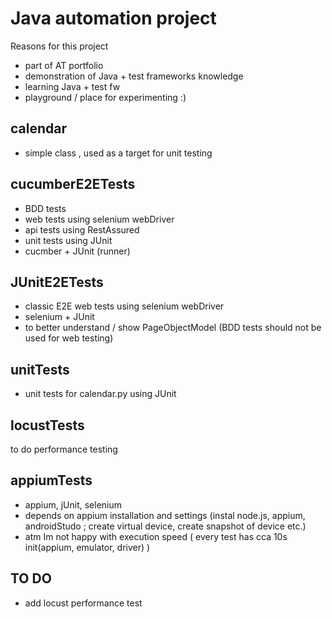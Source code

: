 # Java automation project

Reasons for this project

* part of AT portfolio
* demonstration of Java + test frameworks knowledge
* learning Java + test fw
* playground / place for experimenting :)

## calendar

* simple class , used as a target for unit testing

## cucumberE2ETests

* BDD tests
* web tests using selenium webDriver
* api tests using RestAssured
* unit tests using JUnit
* cucmber + JUnit (runner)

## JUnitE2ETests

* classic E2E web tests using selenium webDriver
* selenium + JUnit
* to better understand / show PageObjectModel (BDD tests should not be used for web testing)

## unitTests

* unit tests for calendar.py using JUnit

## locustTests

to do performance testing

## appiumTests

* appium, jUnit, selenium
* depends on appium installation and settings (instal node.js, appium, androidStudo ; create virtual device, create snapshot of device etc.)
* atm Im not happy with execution speed ( every test has cca 10s init(appium, emulator, driver) )

## TO DO

* add locust performance test


